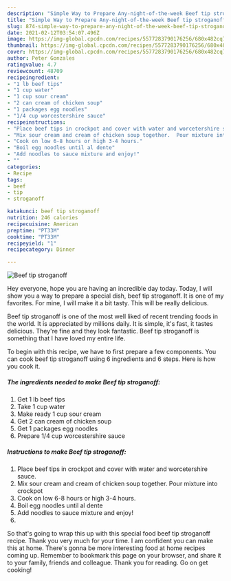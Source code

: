 ```yaml
---
description: "Simple Way to Prepare Any-night-of-the-week Beef tip stroganoff"
title: "Simple Way to Prepare Any-night-of-the-week Beef tip stroganoff"
slug: 874-simple-way-to-prepare-any-night-of-the-week-beef-tip-stroganoff
date: 2021-02-12T03:54:07.496Z
image: https://img-global.cpcdn.com/recipes/5577283790176256/680x482cq70/beef-tip-stroganoff-recipe-main-photo.jpg
thumbnail: https://img-global.cpcdn.com/recipes/5577283790176256/680x482cq70/beef-tip-stroganoff-recipe-main-photo.jpg
cover: https://img-global.cpcdn.com/recipes/5577283790176256/680x482cq70/beef-tip-stroganoff-recipe-main-photo.jpg
author: Peter Gonzales
ratingvalue: 4.7
reviewcount: 48709
recipeingredient:
- "1 lb beef tips"
- "1 cup water"
- "1 cup sour cream"
- "2 can cream of chicken soup"
- "1 packages egg noodles"
- "1/4 cup worcestershire sauce"
recipeinstructions:
- "Place beef tips in crockpot and cover with water and worcetershire sauce."
- "Mix sour cream and cream of chicken soup together.  Pour mixture into crockpot"
- "Cook on low 6-8 hours or high 3-4 hours."
- "Boil egg noodles until al dente"
- "Add noodles to sauce mixture and enjoy!"
- ""
categories:
- Recipe
tags:
- beef
- tip
- stroganoff

katakunci: beef tip stroganoff 
nutrition: 246 calories
recipecuisine: American
preptime: "PT33M"
cooktime: "PT33M"
recipeyield: "1"
recipecategory: Dinner

---
```



![Beef tip stroganoff](https://img-global.cpcdn.com/recipes/5577283790176256/680x482cq70/beef-tip-stroganoff-recipe-main-photo.jpg)

Hey everyone, hope you are having an incredible day today. Today, I will show you a way to prepare a special dish, beef tip stroganoff. It is one of my favorites. For mine, I will make it a bit tasty. This will be really delicious.

Beef tip stroganoff is one of the most well liked of recent trending foods in the world. It is appreciated by millions daily. It is simple, it's fast, it tastes delicious. They're fine and they look fantastic. Beef tip stroganoff is something that I have loved my entire life.




To begin with this recipe, we have to first prepare a few components. You can cook beef tip stroganoff using 6 ingredients and 6 steps. Here is how you cook it.

<!--inarticleads1-->

##### The ingredients needed to make Beef tip stroganoff:

1. Get 1 lb beef tips
1. Take 1 cup water
1. Make ready 1 cup sour cream
1. Get 2 can cream of chicken soup
1. Get 1 packages egg noodles
1. Prepare 1/4 cup worcestershire sauce




<!--inarticleads2-->

##### Instructions to make Beef tip stroganoff:

1. Place beef tips in crockpot and cover with water and worcetershire sauce.
1. Mix sour cream and cream of chicken soup together.  Pour mixture into crockpot
1. Cook on low 6-8 hours or high 3-4 hours.
1. Boil egg noodles until al dente
1. Add noodles to sauce mixture and enjoy!
1. 




So that's going to wrap this up with this special food beef tip stroganoff recipe. Thank you very much for your time. I am confident you can make this at home. There's gonna be more interesting food at home recipes coming up. Remember to bookmark this page on your browser, and share it to your family, friends and colleague. Thank you for reading. Go on get cooking!
